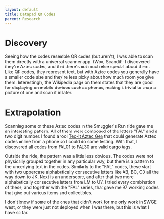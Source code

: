 ```yaml
---
layout: default
title: Datapad QR Codes
parent: Research
---
```


# Discovery

Seeing how the codes resemble QR codes (but aren't), I was able to scan them directly with a universal scanner app. (Woo, Scandit!) I discovered they're Aztec codes, and that there's not much else special about them. Like QR codes, they represent text, but with Aztec codes you generally have a smaller code size and they're less picky about how much room you give them. Interestingly, the Wikipedia page on them states that they are good for displaying on mobile devices such as phones, making it trivial to snap a picture of one and scan it in later.

# Extrapolation

Scanning some of these Aztec codes in the Smuggler's Run ride gave me an interesting pattern. All of them were composed of the letters "FAL" and a two digit number. I found a tool [Tec-It Aztec Gen](https://barcode.tec-it.com/en/Aztec) that could generate Aztec codes online from a phone so I could do some testing. With that, I discovered all codes from FAL01 to FAL30 are valid cargo tags.

Outside the ride, the pattern was a little less obvious. The codes were not physically grouped together in any particular way, but there is a pattern to the underlying text in the codes. Similarly to the "FAL" codes, these start with two uppercase alphabetically consecutive letters like AB, BC, CD all the way down to JK. Next is an underscore, and after that two more alphabetically consecutive letters from LM to UV. I tried every combination of these, and together with the "FAL" series, that gave me 97 working codes that give out various items and collectibles.

I don't know if some of the ones that didn't work for me only work in SWGE west, or they were just not deployed when I was there, but this is what I have so far.